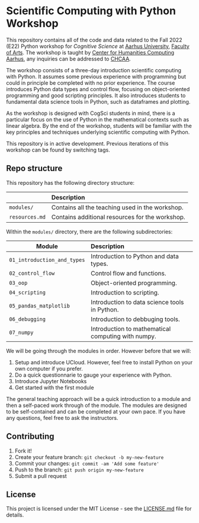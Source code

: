# Scientific Computing with Python Workshop
This repository contains all of the code and data related to the Fall 2022 (E22) Python workshop for _Cognitive Science_ at [Aarhus University](https://international.au.dk/), [Faculty of Arts](https://arts.au.dk/en/). The workshop is taught by [Center for Humanities Computing Aarhus](https://chcaa.io/#/), any inquiries can be addressed to [CHCAA](mailto:chcaa@cas.au.dk?subject=[PftHe21]%20Student%20Inquiry). 

The workshop consists of a three-day introduction scientific computing with Python. It assumes some previous experience with programming but could in principle be completed with no prior experience. The course introduces Python data types and control flow, focusing on object-oriented programming and good scripting principles. It also introduces students to fundamental data science tools in Python, such as dataframes and plotting. 

As the workshop is designed with CogSci students in mind, there is a particular focus on the use of Python in the mathematical contexts such as linear algebra. By the end of the workshop, students will be familiar with the key principles and techniques underlying scientific computing with Python.

This repository is in active development. Previous iterations of this workshop can be found by switching tags.

## Repo structure

This repository has the following directory structure:

|                | Description                                     |
| -------------- | :---------------------------------------------- |
| `modules/`     | Contains all the teaching used in the workshop. |
| `resources.md` | Contains additional resources for the workshop. |

Within the `modules/` directory, there are the following subdirectories:

| Module                      | Description                                        |
| --------------------------- | :------------------------------------------------- |
| `01_introduction_and_types` | Introduction to Python and data types.             |
| `02_control_flow`           | Control flow and functions.                        |
| `03_oop`                    | Object-oriented programming.                       |
| `04_scripting`              | Introduction to scripting.                         |
| `05_pandas_matplotlib`      | Introduction to data science tools in Python.      |
| `06_debugging`              | Introduction to debbuging tools.                   |
| `07_numpy`                  | Introduction to mathematical computing with numpy. |

We will be going through the modules in order. However before that we will:
1. Setup and introduce UCloud. However, feel free to install Python on your own computer if you prefer.
2. Do a quick questionnarie to gauge your experience with Python.
3. Introduce Jupyter Notebooks
4. Get started with the first module

The general teaching approach will be a quick introduction to a module and then a self-paced work through of the module. The modules are designed to be self-contained and can be completed at your own pace. If you have any questions, feel free to ask the instructors.

## Contributing

1. Fork it!
2. Create your feature branch: `git checkout -b my-new-feature`
3. Commit your changes: `git commit -am 'Add some feature'`
4. Push to the branch: `git push origin my-new-feature`
5. Submit a pull request

## License

This project is licensed under the MIT License - see the [LICENSE.md](LICENSE.md) file for details.
